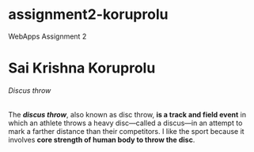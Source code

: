 # assignment2-koruprolu
WebApps Assignment 2
# Sai Krishna Koruprolu
###### Discus throw
The ***discus throw***, also known as disc throw, **is a track and field event** in which an athlete throws a heavy disc—called a discus—in an attempt to mark a farther distance than their competitors.
I like the sport because it involves **core strength of human body to throw the disc**.
